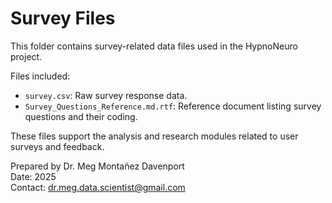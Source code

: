 # Survey Files

This folder contains survey-related data files used in the HypnoNeuro project.

Files included:

- `survey.csv`: Raw survey response data.
- `Survey_Questions_Reference.md.rtf`: Reference document listing survey questions and their coding.

These files support the analysis and research modules related to user surveys and feedback.

Prepared by Dr. Meg Montañez Davenport  
Date: 2025  
Contact: dr.meg.data.scientist@gmail.com  
